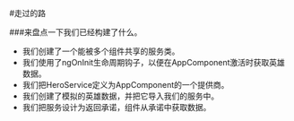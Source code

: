 #走过的路

###来盘点一下我们已经构建了什么。

- 我们创建了一个能被多个组件共享的服务类。
- 我们使用了ngOnInit生命周期钩子，以便在AppComponent激活时获取英雄数据。
- 我们把HeroService定义为AppComponent的一个提供商。
- 我们创建了模拟的英雄数据，并把它导入我们的服务中。
- 我们把服务设计为返回承诺，组件从承诺中获取数据。

